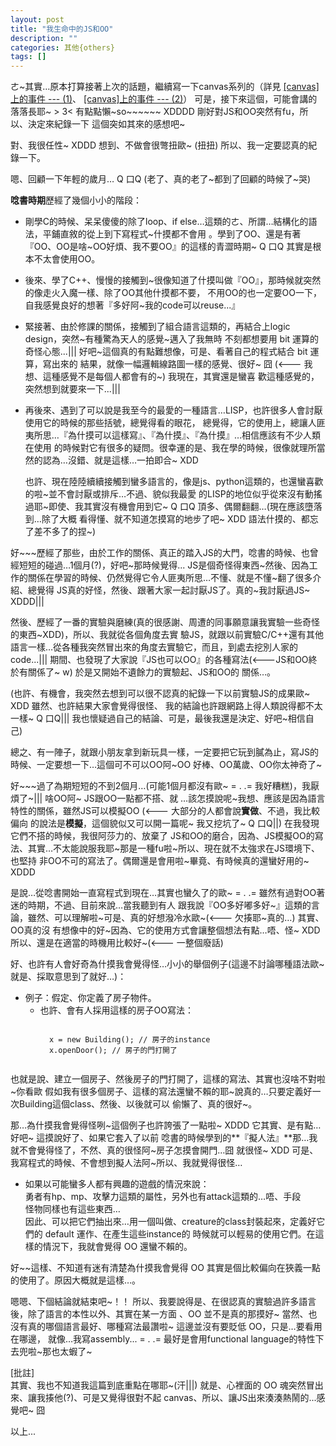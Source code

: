 ```yaml
---
layout: post
title: "我生命中的JS和OO"
description: ""
categories: 其他{others}
tags: []
---
```



ㄜ~其實…原本打算接著上次的話題，繼續寫一下canvas系列的（詳見
[\[canvas\]上的事件 --- (1)](http://ichi1234567.github.com/blog/2012/06/07/new-post/)、
[\[canvas\]上的事件 --- (2)](http://ichi1234567.github.com/blog/2012/06/06/new-post/)）
可是，接下來這個，可能會講的落落長耶~ > 3< 有點點懶~so~~~~~~ XDDDD 剛好對JS和OO突然有fu，所以、決定來紀錄一下
這個突如其來的感想吧~

對、我很任性~ XDDD 想到、不做會很彆扭歐~ (扭扭) 所以、我一定要認真的紀錄一下。

<!-- more -->

嗯、回顧一下年輕的歲月… Q 口Q (老了、真的老了~都到了回顧的時候了~哭)

**唸書時期**歷經了幾個小小的階段：<br>

- 剛學C的時候、呆呆傻傻的除了loop、if else…這類的ㄜ、所謂…結構化的語法，平鋪直敘的從上到下寫程式~什摸都不會用
  。學到了OO、還是有著『OO、OO是啥~OO好煩、我不要OO』的這樣的青澀時期~ Q 口Q 其實是根本不太會使用OO。
  
- 後來、學了C++、慢慢的接觸到~很像知道了什摸叫做『OO』，那時候就突然的像走火入魔一樣、除了OO其他什摸都不要，
  不用OO的也一定要OO一下，自我感覺良好的想著『多好阿~我的code可以reuse...』
  
- 緊接著、由於修課的關係，接觸到了組合語言這類的，再結合上logic design，突然~有種驚為天人的感覺~邁入了我無時
  不刻都想要用 bit 運算的奇怪心態...||| 好吧~這個真的有點難想像，可是、看著自己的程式結合 bit 運算，寫出來的
  結果，就像一幅邏輯線路圖一樣的感覺、很好~ 囧 (<--- 我想、這種感覺不是每個人都會有的~) 我現在，其實還是蠻喜
  歡這種感覺的，突然想到就要來一下...|||
  
- 再後來、遇到了可以說是我至今的最愛的一種語言…LISP，也許很多人會討厭使用它的時候的那些括號，總覺得看的眼花，
  總覺得，它的使用上，總讓人匪夷所思…『為什摸可以這樣寫』、『為什摸』、『為什摸』…相信應該有不少人類在使用
  的時候對它有很多的疑問。很幸運的是、我在學的時候，很像就理所當然的認為…沒錯、就是這樣…一拍即合~ XDD
  
  也許、現在陸陸續續接觸到蠻多語言的，像是js、python這類的，也還蠻喜歡的啦~並不會討厭或排斥…不過、貌似我最愛
  的LISP的地位似乎從來沒有動搖過耶~即使、我其實沒有機會用到它~ Q 口Q 頂多、偶爾翻翻…(現在應該墮落到…除了大概
  看得懂、就不知道怎摸寫的地步了吧~ XDD 語法什摸的、都忘了差不多了的捏~)
  
  
好~~~歷經了那些，由於工作的關係、真正的踏入JS的大門，唸書的時候、也曾經短短的碰過…1個月(?)，好吧~那時候覺得...
JS是個奇怪得東西~然後、因為工作的關係在學習的時候、仍然覺得它令人匪夷所思…不懂、就是不懂~翻了很多介紹、總覺得
JS真的好怪，然後、跟著大家一起討厭JS了。真的~我討厭過JS~ XDDD|||

然後、歷經了一番的實驗與磨練(真的很感謝、周遭的同事願意讓我實驗一些奇怪的東西~XDD)，所以、我就從各個角度去實
驗JS，就跟以前實驗C/C++還有其他語言一樣…從各種我突然冒出來的角度去實驗它，而且，到處去挖別人家的code...|||
期間、也發現了大家說『JS也可以OO』的各種寫法(<---JS和OO終於有關係了~ w) 於是又開始不遺餘力的實驗起、JS和OO的
關係…。

(也許、有機會，我突然去想到可以很不認真的紀錄一下以前實驗JS的成果歐~ XDD 雖然、也許結果大家會覺得很怪、
我的結論也許跟網路上得人類說得都不太一樣~ Q 口Q||| 我也懷疑過自己的結論、可是，最後我還是決定、好吧~相信自己)

總之、有一陣子，就跟小朋友拿到新玩具一樣，一定要把它玩到膩為止，寫JS的時候、一定要想一下…這個可不可以OO阿~OO
好棒、OO萬歲、OO你太神奇了~

好~~~過了為期短短的不到2個月…(可能1個月都沒有歐~ = . .= 我好糟糕)，我厭煩了~||| 啥OO阿~ JS跟OO一點都不搭、就
…該怎摸說呢~我想、應該是因為語言特性的關係，雖然JS可以模擬OO (<--- 大部分的人都會說**實做**、不過，我比較偏向
的說法是**模擬**，這個貌似又可以開一篇呢~ 我又挖坑了~ Q 口Q||) 在我發現它們不搭的時候，我很阿莎力的、放棄了
JS和OO的磨合，因為、JS模擬OO的寫法、其實…不太能說服我耶~那是一種fu啦~所以、現在就不太強求在JS環境下、也堅持
非OO不可的寫法了。偶爾還是會用啦~畢竟、有時候真的還蠻好用的~ XDDD

是說…從唸書開始一直寫程式到現在…其實也蠻久了的歐~ = . .= 雖然有過對OO著迷的時期，不過、目前來說…當我聽到有人
跟我說『OO多好嘟多好~』這類的言論，雖然、可以理解啦~可是、真的好想潑冷水歐~(<--- 欠揍耶~真的…) 其實、OO真的沒
有想像中的好~因為、它的使用方式會讓整個想法有點…唔、怪~ XDD 所以、還是在適當的時機用比較好~(<--- 一整個廢話)

好、也許有人會好奇為什摸我會覺得怪…小小的舉個例子(這邊不討論哪種語法歐~就是、採取意思到了就好…)：

- 例子：假定、你定義了房子物件。
	* 也許、會有人採用這樣的房子OO寫法：
	    <pre><code>
		x = new Building(); // 房子的instance
		x.openDoor(); // 房子的門打開了
		</code></pre>
		
也就是說、建立一個房子、然後房子的門打開了，這樣的寫法、其實也沒啥不對啦~你看歐
假如我有很多個房子、這樣的寫法還蠻不賴的耶~說真的…只要定義好一次Building這個class、然後、以後就可以
偷懶了、真的很好~。

那…為什摸我會覺得怪咧~這個例子也許誇張了一點啦~ XDDD 它其實、是有點…好吧~ 這摸說好了、如果它套入了以前
唸書的時候學到的**『擬人法』**那…我就不會覺得怪了，不然、真的很怪阿~房子怎摸會開門…囧 就很怪~ XDD 可是、
我寫程式的時候、不會想到擬人法阿~所以、我就覺得很怪…

- 如果以可能蠻多人都有興趣的遊戲的情況來說：<br>
  勇者有hp、mp、攻擊力這類的屬性，另外也有attack這類的…唔、手段<br>
  怪物同樣也有這些東西…<br>
  因此、可以把它們抽出來…用一個叫做、creature的class封裝起來，定義好它們的 default 運作、在產生這些instance的
  時候就可以輕易的使用它們。在這樣的情況下，我就會覺得 OO 還蠻不賴的。
  
好~~這樣、不知道有迷有清楚為什摸我會覺得 OO 其實是個比較偏向在狹義一點的使用了。原因大概就是這樣…。

嗯嗯、下個結論就結束吧~！！ 所以、我要說得是、在很認真的實驗過許多語言後，除了語言的本性以外、其實在某一方面
、OO 並不是真的那摸好~ 當然、也沒有真的哪個語言最好、哪種寫法最讚啦~ 這邊並沒有要貶低 OO，只是…要看用在哪邊，
就像…我寫assembly... = . .= 最好是會用functional language的特性下去兜啦~那也太蝦了~


\[批註\]<br>
其實、我也不知道我這篇到底重點在哪耶~(汗|||) 就是、心裡面的 OO 魂突然冒出來、讓我揍他(?)、可是又覺得很對不起
canvas、所以、讓JS出來湊湊熱鬧的...感覺吧~ 囧



以上...